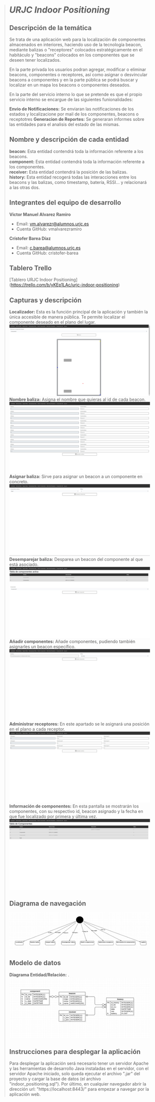 > # ***URJC Indoor Positioning***
>
> ## Descripción de la temática
>
> Se trata de una aplicación web para la localización de componentes almacenados en interiores, haciendo uso de la tecnología beacon, mediante balizas o "receptores"
> colocados estratégicamente en el habitáculo
> y "beacons" colocados en los componentes que se deseen tener localizados.
>
> En la parte privada los usuarios podran agregar, modificar o eliminar beacons, componentes o receptores, así como asignar o desvincular beacons a
> componentes y en la parte pública se podrá buscar y localizar
> en un mapa los beacons o componentes deseados.
>
> En la parte del servicio interno lo que se pretende es que el propio servicio interno se encargue de las siguientes funionalidades:
>
> **Envio de Notificaciones:** Se enviaran las notificaciones de los estados y localizacione por mail de los componentes, beacons o receptotres
> **Generacion de Reportes:** Se generaran informes sobre las entidades para el analisis del estado de las mismas.
>
> ## Nombre y descripción de cada entidad
>
> **beacon:** Esta entidad contendrá toda la información referente a los beacons.<br/>
> **component:** Esta entidad contendrá toda la información referente a los componentes.<br/>
> **receiver:** Esta entidad contendrá la posición de las balizas.<br/>
> **history:** Esta entidad recogerá todas las interacciones entre los beacons y las balizas, como timestamp, batería, RSSI... y relacionará a las otras dos.<br/>
>
> ## Integrantes del equipo de desarrollo
>
> **Victor Manuel Alvarez Ramiro**<br/>
>   * Email: vm.alvarezr@alumnos.urjc.es<br/>
>   * Cuenta GitHub: vmalvarezramiro<br/>
>
> **Crístofer Barea Díaz**<br/>
>   * Email: c.barea@alumnos.urjc.es<br/>
>   * Cuenta GitHub: cristofer-barea<br/>
>
> ## Tablero Trello
>  [Tablero URJC Indoor Positioning] (https://trello.com/b/yKEp1LAc/urjc-indoor-positioning)
>
> ## Capturas y descripción
> **Localizador:** Esta es la función principal de la aplicación y también la única accesible de manera pública. Te permite localizar el componente deseado en el plano del lugar.<br/>
> ![Posicion](https://github.com/vmalvarezramiro/URJC_Indoor_Positioning/blob/master/localizador.jpg)
> **Nombre baliza:** Asigna el nombre que quieras al id de cada beacon.<br/>
> ![Nombrar beacons](https://github.com/vmalvarezramiro/URJC_Indoor_Positioning/blob/master/nombre.jpg)
> **Asignar baliza:** Sirve para asignar un beacon a un componente en concreto.<br/>
> ![Asignar beacons](https://github.com/vmalvarezramiro/URJC_Indoor_Positioning/blob/master/asignar.jpg)
> **Desemparejar baliza:** Desparea un beacon del componente al que está asociado.<br/>
> ![Desasignar beacons](https://github.com/vmalvarezramiro/URJC_Indoor_Positioning/blob/master/desemparejar.jpg)
> **Añadir componentes:** Añade componentes, pudiendo también asignarles un beacon específico.<br/>
> ![Añadir componente](https://github.com/vmalvarezramiro/URJC_Indoor_Positioning/blob/master/componente.jpg)
> **Administrar receptores:** En este apartado se le asignará una posición en el plano a cada receptor.<br/>
> ![Manejar receptores](https://github.com/vmalvarezramiro/URJC_Indoor_Positioning/blob/master/receptores.jpg)
> **Información de componentes:** En esta pantalla se mostrarán los componentes, con su respectivo id, beacon asignado y la fecha en que fue localizado por primera y última vez.<br/>
> ![Información de componentes](https://github.com/vmalvarezramiro/URJC_Indoor_Positioning/blob/master/informacion.jpg)
>
> ## Diagrama de navegación
> ![Diagrama de navegacion](https://github.com/vmalvarezramiro/URJC_Indoor_Positioning/blob/master/navegacion.jpg)
>
> ## Modelo de datos
> **Diagrama Entidad/Relación:** .<br/>
> ![Diagrama entidad-relacion](https://github.com/vmalvarezramiro/URJC_Indoor_Positioning/blob/master/entidad-relacion.jpg)
>
> ## Instrucciones para desplegar la aplicación
>  Para desplegar la aplicación será necesario tener un servidor Apache y las herramientas de desarrollo Java instaladas en el servidor, con el servidor Apache iniciado, solo queda ejecutar el archivo ".jar" del proyecto y cargar la base de datos (el archivo "indoor_positioning.sql"). Por último, en cualquier navegador abrir la dirección url: "https://localhost:8443/" para empezar a navegar por la aplicación web.<br/>
>
